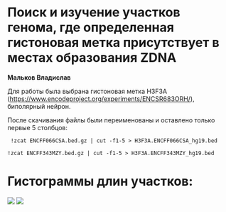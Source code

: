 # Поиск и изучение участков генома, где определенная гистоновая метка присутствует в местах образования ZDNA

**Мальков Владислав**

Для работы была выбрана гистоновая метка H3F3A (https://www.encodeproject.org/experiments/ENCSR683ORH/), биполярный нейрон.

После скачивания файлы были переименованы и оставлено только первые 5 столбцов:

 ``` !zcat ENCFF066CSA.bed.gz | cut -f1-5 > H3F3A.ENCFF066CSA_hg19.bed```

```!zcat ENCFF343MZY.bed.gz | cut -f1-5 > H3F3A.ENCFF343MZY_hg19.bed```

# Гистограммы длин участков:

<img src="https://github.com/vladislareon/hse21_H3F3A_ZDNA_human/blob/main/src/1.png"/>
<img src="https://github.com/vladislareon/hse21_H3F3A_ZDNA_human/blob/main/src/2.png"/>












